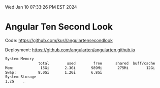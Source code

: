Wed Jan 10 07:33:26 PM EST 2024

# Angular Ten Second Look

Code: https://github.com/kusl/angulartensecondlook

Deployment: https://github.com/angularten/angularten.github.io

```bash
System Memory
               total        used        free      shared  buff/cache   available
Mem:            15Gi       2.3Gi       989Mi       275Mi        12Gi        13Gi
Swap:          8.0Gi       1.2Gi       6.8Gi
System Storage
1.2G	.

